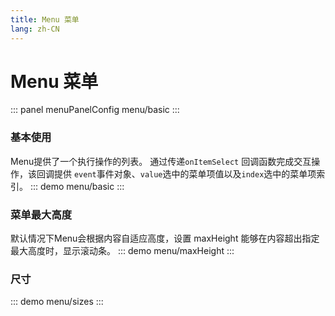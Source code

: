 ```yaml
---
title: Menu 菜单
lang: zh-CN
---
```


<script setup>
import {menuPanelConfig} from '../../components/panel/config'
</script>

# Menu 菜单
::: panel menuPanelConfig
menu/basic
:::

### 基本使用
Menu提供了一个执行操作的列表。
通过传递`onItemSelect` 回调函数完成交互操作，该回调提供 `event`事件对象、`value`选中的菜单项值以及`index`选中的菜单项索引。
::: demo
menu/basic
:::


### 菜单最大高度
默认情况下Menu会根据内容自适应高度，设置 maxHeight 能够在内容超出指定最大高度时，显示滚动条。
::: demo
menu/maxHeight
:::


### 尺寸
::: demo
menu/sizes
:::
